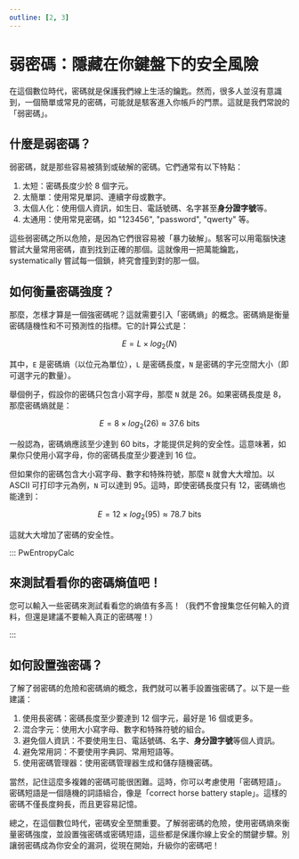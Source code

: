 ```yaml
---
outline: [2, 3]
---
```


# 弱密碼：隱藏在你鍵盤下的安全風險

在這個數位時代，密碼就是保護我們線上生活的鑰匙。然而，很多人並沒有意識到，一個簡單或常見的密碼，可能就是駭客進入你帳戶的門票。這就是我們常說的「弱密碼」。

## 什麼是弱密碼？

弱密碼，就是那些容易被猜到或破解的密碼。它們通常有以下特點：

1. 太短：密碼長度少於 8 個字元。
2. 太簡單：使用常見單詞、連續字母或數字。
3. 太個人化：使用個人資訊，如生日、電話號碼、名字甚至**身分證字號**等。
4. 太通用：使用常見密碼，如 "123456", "password", "qwerty" 等。

這些弱密碼之所以危險，是因為它們很容易被「暴力破解」。駭客可以用電腦快速嘗試大量常用密碼，直到找到正確的那個。這就像用一把萬能鑰匙，systematically 嘗試每一個鎖，終究會撞到對的那一個。

## 如何衡量密碼強度？

那麼，怎樣才算是一個強密碼呢？這就需要引入「密碼熵」的概念。密碼熵是衡量密碼隨機性和不可預測性的指標。它的計算公式是：

$$
E= L \times log_2(N)
$$

其中，`E` 是密碼熵（以位元為單位），`L` 是密碼長度，`N` 是密碼的字元空間大小（即可選字元的數量）。

舉個例子，假設你的密碼只包含小寫字母，那麼 `N` 就是 26。如果密碼長度是 8，那麼密碼熵就是：

$$
E = 8 \times log_2(26) ≈ 37.6\ \text{bits}
$$

一般認為，密碼熵應該至少達到 60 bits，才能提供足夠的安全性。這意味著，如果你只使用小寫字母，你的密碼長度至少要達到 16 位。

但如果你的密碼包含大小寫字母、數字和特殊符號，那麼 `N` 就會大大增加。以 ASCII 可打印字元為例，`N` 可以達到 95。這時，即使密碼長度只有 12，密碼熵也能達到：

$$
E = 12 \times log_2(95) ≈ 78.7\ \text{bits}
$$

這就大大增加了密碼的安全性。

::: PwEntropyCalc

## 來測試看看你的密碼熵值吧！

您可以輸入一些密碼來測試看看您的熵值有多高！（我們不會搜集您任何輸入的資料，但還是建議不要輸入真正的密碼喔！）

:::

## 如何設置強密碼？

了解了弱密碼的危險和密碼熵的概念，我們就可以著手設置強密碼了。以下是一些建議：

1. 使用長密碼：密碼長度至少要達到 12 個字元，最好是 16 個或更多。
2. 混合字元：使用大小寫字母、數字和特殊符號的組合。
3. 避免個人資訊：不要使用生日、電話號碼、名字、**身分證字號**等個人資訊。
4. 避免常用詞：不要使用字典詞、常用短語等。
5. 使用密碼管理器：使用密碼管理器生成和儲存隨機密碼。

當然，記住這麼多複雜的密碼可能很困難。這時，你可以考慮使用「密碼短語」。密碼短語是一個隨機的詞語組合，像是「correct horse battery staple」。這樣的密碼不僅長度夠長，而且更容易記憶。

總之，在這個數位時代，密碼安全至關重要。了解弱密碼的危險，使用密碼熵來衡量密碼強度，並設置強密碼或密碼短語，這些都是保護你線上安全的關鍵步驟。別讓弱密碼成為你安全的漏洞，從現在開始，升級你的密碼吧！
